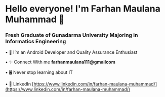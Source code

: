 
<!--
**farhanmaaul6/farhanmaaul6** is a ✨ _special_ ✨ repository because its `README.md` (this file) appears on your GitHub profile.

Here are some ideas to get you started:

- 🔭 I’m currently working on ...
- 🌱 I’m currently learning ...
- 👯 I’m looking to collaborate on ...
- 🤔 I’m looking for help with ...
- 💬 Ask me about ...
- 📫 How to reach me: ...
- 😄 Pronouns: ...
- ⚡ Fun fact: ...
-->
<h1 align="left">Hello everyone! I'm Farhan Maulana Muhammad 🙌</h1>
<h3 align="left">Fresh Graduate of Gunadarma University Majoring in Informatics Engineering</h3>

• 💎 I’m an Android Developer and Quality Assurance Enthusiast

• ✨ Connect With me **farhanmaulana111@gmailcom**

• 🖥️ Never stop learning about IT

• 🔗 LinkedIn [https://www.linkedin.com/in/farhan-maulana-muhammad/](https://www.linkedin.com/in/farhan-maulana-muhammad/)
